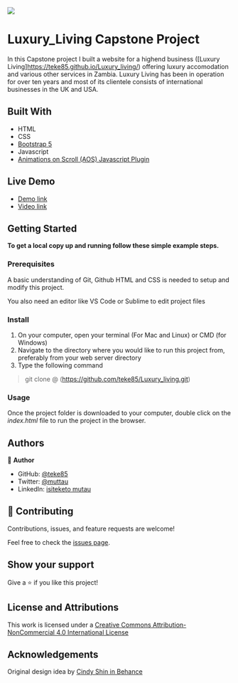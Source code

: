 ![](https://img.shields.io/badge/Microverse-blueviolet)

# Luxury_Living Capstone Project

In this Capstone project I built a website for a highend business ([Luxury Living]https://teke85.github.io/Luxury_living/) offering luxury accomodation and various other services in Zambia. Luxury Living has been in operation for over ten years and most of its clientele consists of international businesses in the UK and USA.

## Built With

- HTML
- CSS
- [Bootstrap 5](https://getbootstrap.com/)
- Javascript
- [Animations on Scroll (AOS) Javascript Plugin](https://michalsnik.github.io/aos/)

## Live Demo

- [Demo link](https://teke85.github.io/Luxury_living/)
- [Video link](https://www.loom.com/share/e482f101625a44768fe2e80cbecdf2cc)

## Getting Started

**To get a local copy up and running follow these simple example steps.**

### Prerequisites

A basic understanding of Git, Github HTML and CSS is needed to setup and modify this project.

You also need an editor like VS Code or Sublime to edit project files

### Install

1. On your computer, open your terminal (For Mac and Linux) or CMD (for Windows)
2. Navigate to the directory where you would like to run this project from, preferably from your web server directory
3. Type the following command

> git clone @ (https://github.com/teke85/Luxury_living.git)

### Usage

Once the project folder is downloaded to your computer, double click on the _index.html_ file to run the project in the browser.

## Authors

👤 **Author**

- GitHub: [@teke85](https://github.com/teke85)
- Twitter: [@muttau](https://twitter.com/muttau)
- LinkedIn: [isiteketo mutau](https://www.linkedin.com/in/isiteketo-mutau-736894241/)

## 🤝 Contributing

Contributions, issues, and feature requests are welcome!

Feel free to check the [issues page](../../issues/).

## Show your support

Give a ⭐️ if you like this project!

## License and Attributions

This work is licensed under a [Creative Commons Attribution-NonCommercial 4.0 International License](http://creativecommons.org/licenses/by-nc/4.0/)

## Acknowledgements

Original design idea by [Cindy Shin in Behance](https://www.behance.net/adagio07)
